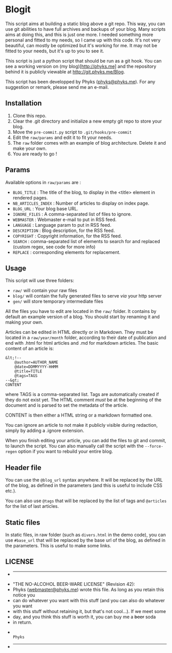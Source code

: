 Blogit
======

This script aims at building a static blog above a git repo. This way, you can use git abilities to have full archives and backups of your blog. Many scripts aims at doing this, and this is just one more. I needed something more personal and fitted to my needs, so I came up with this code. It's not very beautiful, can mostly be optimized but it's working for me. It may not be fitted to your needs, but it's up to you to see it.

This script is just a python script that should be run as a git hook. You can see a working version on (my blog)[http://phyks.me] and the repository behind it is publicly viewable at http://git.phyks.me/Blog.

This script has been developped by Phyks (phyks@phyks.me). For any suggestion or remark, please send me an e-mail.

## Installation

1. Clone this repo.
2. Clear the .git directory and initialize a new empty git repo to store your blog.
3. Move the `pre-commit.py` script to `.git/hooks/pre-commit`
4. Edit the `raw/params` and edit it to fit your needs.
5. The `raw` folder comes with an example of blog architecture. Delete it and make your own.
6. You are ready to go !

## Params

Available options in `raw/params` are :

* `BLOG_TITLE` : The title of the blog, to display in the &lt;title&gt; element in rendered pages.
* `NB_ARTICLES_INDEX` : Number of articles to display on index page.
* `BLOG_URL` : Your blog base URL.
* `IGNORE_FILES` : A comma-separated list of files to ignore.
* `WEBMASTER` : Webmaster e-mail to put in RSS feed.
* `LANGUAGE` : Language param to put in RSS feed.
* `DESCRIPTION` : Blog description, for the RSS feed.
* `COPYRIGHT` : Copyright information, for the RSS feed.
* `SEARCH` : comma-separated list of elements to search for and replaced (custom regex, see code for more info)
* `REPLACE` : corresponding elements for replacement.

## Usage

This script will use three folders:

* `raw/` will contain your raw files
* `blog/` will contain the fully generated files to serve _via_ your http server
* `gen/` will store temporary intermediate files

All the files you have to edit are located in the `raw/` folder. It contains by default an example version of a blog. You should start by renaming it and making your own.

Articles can be edited in HTML directly or in Markdown. They must be located in a `raw/year/month` folder, according to their date of publication and end with .html for html articles and .md for markdown articles. The basic content of an article is:
````
&lt;!--
	@author=AUTHOR_NAME
	@date=DDMMYYYY-HHMM
	@title=TITLE
	@tags=TAGS
--&gt;
CONTENT
````

where TAGS is a comma-separated list. Tags are automatically created if they do not exist yet. The HTML comment *must* be at the beginning of the document and is parsed to set the metadata of the article.

CONTENT is then either a HTML string or a markdown formatted one.

You can ignore an article to not make it publicly visible during redaction, simply by adding a .ignore extension.


When you finish editing your article, you can add the files to git and commit, to launch the script. You can also manually call the script with the `--force-regen` option if you want to rebuild your entire blog.

## Header file

You can use the `@blog_url` syntax anywhere. It will be replaced by the URL of the blog, as defined in the parameters (and this is useful to include CSS etc.).

You can also use `@tags` that will be replaced by the list of tags and `@articles` for the list of last articles.

## Static files

In static files, in raw folder (such as `divers.html` in the demo code), you can use `#base_url` that will be replaced by the base url of the blog, as defined in the parameters. This is useful to make some links.

## LICENSE

* --------------------------------------------------------------------------------
* "THE NO-ALCOHOL BEER-WARE LICENSE" (Revision 42):
* Phyks (webmaster@phyks.me) wrote this file. As long as you retain this notice you
* can do whatever you want with this stuff (and you can also do whatever you want
* with this stuff without retaining it, but that's not cool...). If we meet some 
* day, and you think this stuff is worth it, you can buy me a <del>beer</del> soda 
* in return.
*																		Phyks
* ---------------------------------------------------------------------------------
